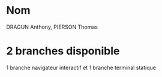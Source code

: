 # Nom

DRAGUN Anthony, PIERSON Thomas

# 2 branches disponible

1 branche navigateur interactif et 1 branche terminal statique
